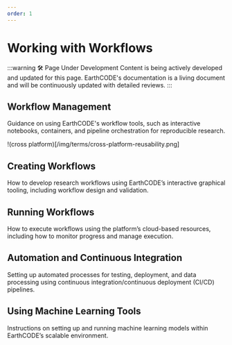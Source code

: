```yaml
---
order: 1
---
```

# Working with Workflows
:::warning 🛠️ Page Under Development
Content is being actively developed and updated for this page. EarthCODE's documentation is a living document and will be continuously updated with detailed reviews.
:::
## Workflow Management

Guidance on using EarthCODE's workflow tools, such as interactive notebooks, containers, and pipeline orchestration for reproducible research.

!(cross platform)[/img/terms/cross-platform-reusability.png]

## Creating Workflows
How to develop research workflows using EarthCODE’s interactive graphical tooling, including workflow design and validation.

## Running Workflows
How to execute workflows using the platform’s cloud-based resources, including how to monitor progress and manage execution.

## Automation and Continuous Integration

Setting up automated processes for testing, deployment, and data processing using continuous integration/continuous deployment (CI/CD) pipelines.


## Using Machine Learning Tools
Instructions on setting up and running machine learning models within EarthCODE’s scalable environment.


